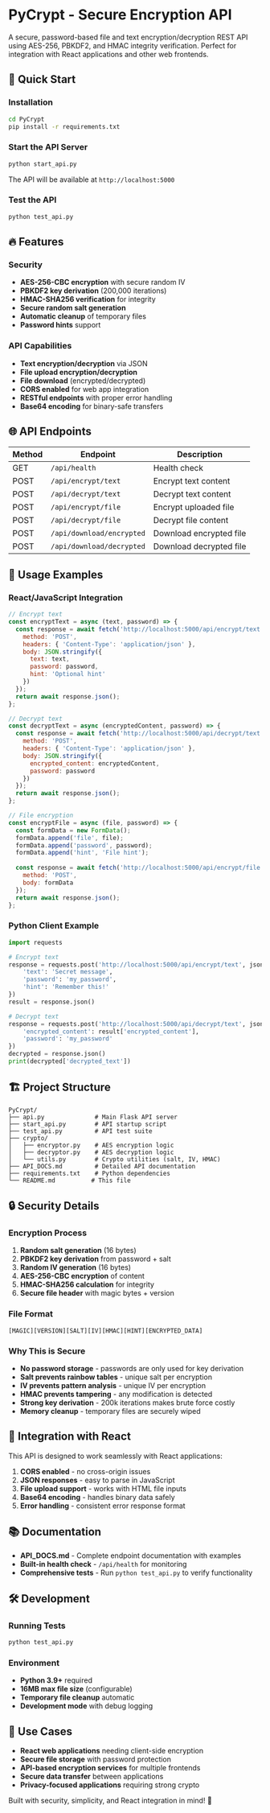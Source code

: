 # PyCrypt - Secure Encryption API

A secure, password-based file and text encryption/decryption REST API using AES-256, PBKDF2, and HMAC integrity verification. Perfect for integration with React applications and other web frontends.

## 🚀 Quick Start

### Installation
```bash
cd PyCrypt
pip install -r requirements.txt
```

### Start the API Server
```bash
python start_api.py
```

The API will be available at `http://localhost:5000`

### Test the API
```bash
python test_api.py
```

## 🔥 Features

### Security
- **AES-256-CBC encryption** with secure random IV
- **PBKDF2 key derivation** (200,000 iterations) 
- **HMAC-SHA256 verification** for integrity
- **Secure random salt generation**
- **Automatic cleanup** of temporary files
- **Password hints** support

### API Capabilities
- **Text encryption/decryption** via JSON
- **File upload encryption/decryption**
- **File download** (encrypted/decrypted)
- **CORS enabled** for web app integration
- **RESTful endpoints** with proper error handling
- **Base64 encoding** for binary-safe transfers

## 🌐 API Endpoints

| Method | Endpoint | Description |
|--------|----------|-------------|
| GET | `/api/health` | Health check |
| POST | `/api/encrypt/text` | Encrypt text content |
| POST | `/api/decrypt/text` | Decrypt text content |
| POST | `/api/encrypt/file` | Encrypt uploaded file |
| POST | `/api/decrypt/file` | Decrypt file content |
| POST | `/api/download/encrypted` | Download encrypted file |
| POST | `/api/download/decrypted` | Download decrypted file |

## 📖 Usage Examples

### React/JavaScript Integration
```javascript
// Encrypt text
const encryptText = async (text, password) => {
  const response = await fetch('http://localhost:5000/api/encrypt/text', {
    method: 'POST',
    headers: { 'Content-Type': 'application/json' },
    body: JSON.stringify({
      text: text,
      password: password,
      hint: 'Optional hint'
    })
  });
  return await response.json();
};

// Decrypt text
const decryptText = async (encryptedContent, password) => {
  const response = await fetch('http://localhost:5000/api/decrypt/text', {
    method: 'POST',
    headers: { 'Content-Type': 'application/json' },
    body: JSON.stringify({
      encrypted_content: encryptedContent,
      password: password
    })
  });
  return await response.json();
};

// File encryption
const encryptFile = async (file, password) => {
  const formData = new FormData();
  formData.append('file', file);
  formData.append('password', password);
  formData.append('hint', 'File hint');
  
  const response = await fetch('http://localhost:5000/api/encrypt/file', {
    method: 'POST',
    body: formData
  });
  return await response.json();
};
```

### Python Client Example
```python
import requests

# Encrypt text
response = requests.post('http://localhost:5000/api/encrypt/text', json={
    'text': 'Secret message',
    'password': 'my_password',
    'hint': 'Remember this!'
})
result = response.json()

# Decrypt text
response = requests.post('http://localhost:5000/api/decrypt/text', json={
    'encrypted_content': result['encrypted_content'],
    'password': 'my_password'
})
decrypted = response.json()
print(decrypted['decrypted_text'])
```

## 🏗️ Project Structure
```
PyCrypt/
├── api.py              # Main Flask API server
├── start_api.py        # API startup script
├── test_api.py         # API test suite
├── crypto/
│   ├── encryptor.py    # AES encryption logic
│   ├── decryptor.py    # AES decryption logic
│   └── utils.py        # Crypto utilities (salt, IV, HMAC)
├── API_DOCS.md         # Detailed API documentation
├── requirements.txt    # Python dependencies
└── README.md          # This file
```

## 🔒 Security Details

### Encryption Process
1. **Random salt generation** (16 bytes)
2. **PBKDF2 key derivation** from password + salt
3. **Random IV generation** (16 bytes) 
4. **AES-256-CBC encryption** of content
5. **HMAC-SHA256 calculation** for integrity
6. **Secure file header** with magic bytes + version

### File Format
```
[MAGIC][VERSION][SALT][IV][HMAC][HINT][ENCRYPTED_DATA]
```

### Why This is Secure
- **No password storage** - passwords are only used for key derivation
- **Salt prevents rainbow tables** - unique salt per encryption
- **IV prevents pattern analysis** - unique IV per encryption  
- **HMAC prevents tampering** - any modification is detected
- **Strong key derivation** - 200k iterations makes brute force costly
- **Memory cleanup** - temporary files are securely wiped

## 🚀 Integration with React

This API is designed to work seamlessly with React applications:

1. **CORS enabled** - no cross-origin issues
2. **JSON responses** - easy to parse in JavaScript
3. **File upload support** - works with HTML file inputs
4. **Base64 encoding** - handles binary data safely
5. **Error handling** - consistent error response format

## 📚 Documentation

- **API_DOCS.md** - Complete endpoint documentation with examples
- **Built-in health check** - `/api/health` for monitoring
- **Comprehensive tests** - Run `python test_api.py` to verify functionality

## 🛠️ Development

### Running Tests
```bash
python test_api.py
```

### Environment
- **Python 3.9+** required
- **16MB max file size** (configurable)
- **Temporary file cleanup** automatic
- **Development mode** with debug logging

## 🎯 Use Cases

- **React web applications** needing client-side encryption
- **Secure file storage** with password protection  
- **API-based encryption services** for multiple frontends
- **Secure data transfer** between applications
- **Privacy-focused applications** requiring strong crypto

Built with security, simplicity, and React integration in mind! 🔐 